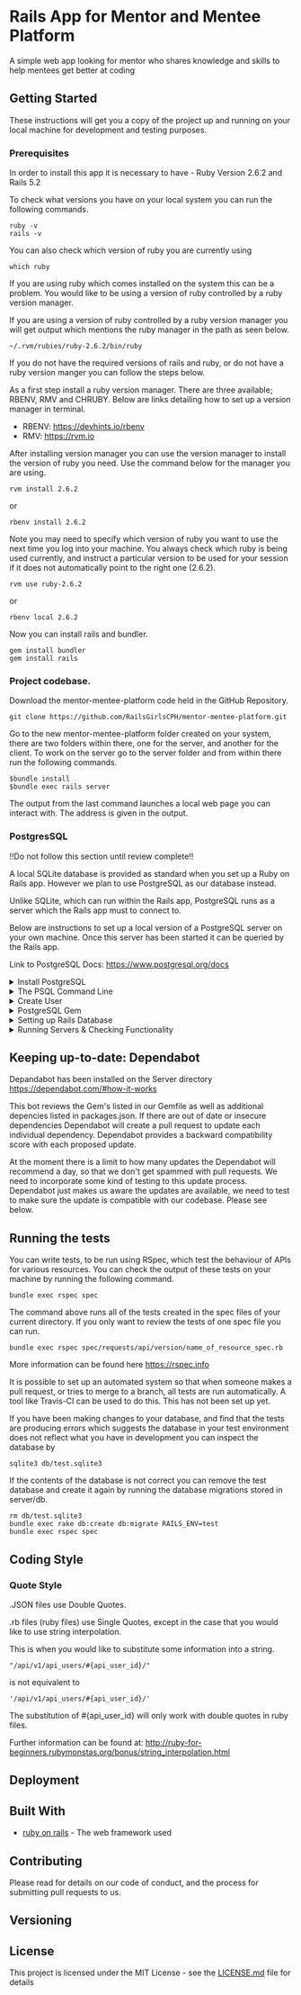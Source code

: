 # Rails App for Mentor and Mentee Platform 

A simple web app looking for mentor who shares knowledge and skills to help mentees get better at coding 

## Getting Started

These instructions will get you a copy of the project up and running on your local machine for development and testing purposes.

### Prerequisites

In order to install this app it is necessary to have - Ruby Version 2.6.2 and Rails 5.2

To check what versions you have on your local system you can run the following commands. 

```
ruby -v
rails -v
```

You can also check which version of ruby you are currently using

```
which ruby
```
If you are using ruby which comes installed on the system this can be a problem. You would like to be using a version of ruby controlled by a ruby version manager.  

If you are using a version of ruby controlled by a ruby version manager you will get output which mentions the ruby manager in the path as seen below. 

```
~/.rvm/rubies/ruby-2.6.2/bin/ruby
```

If you do not have the required versions of rails and ruby, or do not have a ruby version manger you can follow the steps below.  

As a first step install a ruby version manager. There are three available; RBENV, RMV and CHRUBY.
Below are links detailing how to set up a version manager in terminal. 
- RBENV: https://devhints.io/rbenv
- RMV: https://rvm.io

After installing version manager you can use the version manager to install the version of ruby you need. Use the command below for the manager you are using. 

```
rvm install 2.6.2
```
or 
```
rbenv install 2.6.2
```

Note you may need to specify which version of ruby you want to use the next time you log into your machine. You always check which ruby is being used currently, and instruct a particular version to be used for your session if it does not automatically point to the right one (2.6.2).  

```
rvm use ruby-2.6.2
```
or 

```
rbenv local 2.6.2
```

Now you can install rails and bundler. 

```
gem install bundler 
gem install rails
```

### Project codebase.

Download the mentor-mentee-platform code held in the GitHub Repository. 

```
git clone https://github.com/RailsGirlsCPH/mentor-mentee-platform.git
```

Go to the new mentor-mentee-platform folder created on your system, there are two folders within there, one for the server, and another for the client. To work on the server go to the server folder and from within there run the following commands. 

```
$bundle install
$bundle exec rails server

```
The output from the last command launches a local web page you can interact with. The address is given in the output. 

### PostgresSQL

!!Do not follow this section until review complete!!

A local SQLite database is provided as standard when you set up a Ruby on Rails app. However we plan to use PostgreSQL as our database instead. 

Unlike SQLite, which can run within the Rails app, PostgreSQL runs as a server which the Rails app must to connect to. 

Below are instructions to set up a local version of a PostgreSQL server on your own machine. Once this server has been started it can be queried by the Rails app. 

Link to PostgreSQL Docs: https://www.postgresql.org/docs

<details>
<summary>Install PostgreSQL</summary>
<br>

There are many apps which you can use to install and handle PostgreSQL.  Examples are Postgres.app, Postico and pgAdmin. 
I installed PostgreSQL via the command line but we may change this section if people find it easier to to use an app. 

#Installation via command line (Mac OS):

Entering the following command:  

```
brew update
brew install postgresql
```

It is possible to initiate the database via the following command. 

```
initdb /usr/local/var/postgres
```

I found this link useful, https://www.robinwieruch.de/postgres-sql-macos-setup. 
Note that we do not want to set up the database as shown in this link, instead we would like the rails server to set up the database the first time we run the rake db:setup command. 

</details>

<details>
<summary>The PSQL Command Line</summary>
<br>
  
Commands used to stop and start the PostgrSQL server.  
```
pg_ctl -D /usr/local/var/postgres start -l logfile

pg_ctl -D /usr/local/var/postgres stop
```
Adding the logging flag means that wherever folder you start the server in, a log file will be created. 
For this reason it is easiest to start the server within your project's working directory, otherwise you will create log files all over your machine which you will need to clean up. 

</details>

<details>
<summary>Create User</summary>
<br>
Although we will not create a database from the psql command line we would like to set up a user with a password. 
We can store the username and password in the rails app so that it can use these credentials to access the server. 

https://www.digitalocean.com/community/tutorials/how-to-set-up-ruby-on-rails-with-postgres
  ...continue.....
</details>

<details>
<summary>PostgreSQL Gem</summary>
<br>

The PostgreSQL 'pg' gem has been added to the Gemfile.  

</details>

<details>
<summary>Setting up Rails Database</summary>
<br>
  
Now that you have a PostgreSQL server set up we need to update your rails app so that it queries this database, and has the credentials needed to create databases, and read and write to the database. 

This article has useful information regarding setting up a rails with PostgreSQL: https://medium.com/@noordean/setting-up-postgresql-with-rails-application-357fe5e9c28
  
The first step should be removing the SQLite databases (/server/db/\*.sqlite) from your working directory. This will not happen automatically.   

You will need to create a .env file in the server folder which contains the information that the rails server will need in order to access the PostgreSQL database. 

```
POSTGRES_USER=''
POSTGRES_PASSWORD=''
POSTGRES_HOST='localhost'
POSTGRES_DB='your_database_name'
POSTGRES_TEST_DB='your_database_name_test'
```

The hidden files of a directory can be viewed in BASH using 

```
ls -a
```

Note that this .env file should not pushed to the server as it will contain the password to your local PostgreSQL database. 

Therefore we have created a version of the .env file called .env.template which is a copy of the .env file without any actual passwords or database names. 

```
dotenv -t .env
```

This can be pushed to the remote repository instead. This file has already been created and is part of the master branch. 

We also included the .env file in the .gitignore file held on the root directory of the project. If you have this version of .gitignore in your working directory then when you use. More information about dotenv can be found here: https://github.com/bkeepers/dotenv 

```
git add . 
```

 the .env file will be ignored. 

Once the .env file is in place and the PostgreSQL server has been started then the command 

```
rake db:setup
```

will lead to the new databases being created. 

</details>

<details>
<summary>Running Servers & Checking Functionality</summary>
<br>
To do
</details>

## Keeping up-to-date: Dependabot

Depandabot has been installed on the Server directory https://dependabot.com/#how-it-works 

This bot reviews the Gem's listed in our Gemfile as well as additional depencies listed in packages.json. If there are out of date or insecure dependencies Dependabot will create a pull request to update each individual dependency. Dependabot provides a backward compatibility score with each proposed update. 

At the moment there is a limit to how many updates the Dependabot will recommend a day, so that we don't get spammed with pull requests. We need to incorporate some kind of testing to this update process. Dependabot just makes us aware the updates are available, we need to test to make sure the update is compatible with our codebase. Please see below. 

## Running the tests

You can write tests, to be run using RSpec, which test the behaviour of APIs for various resources. 
You can check the output of these tests on your machine by running the following command. 

```
bundle exec rspec spec
```

The command above runs all of the tests created in the spec files of your current directory. If you only want to review the tests of one spec file you can run. 

```
bundle exec rspec spec/requests/api/version/name_of_resource_spec.rb
```

More information can be found here https://rspec.info 

It is possible to set up an automated system so that when someone makes a pull request, or tries to merge to a branch, all tests are run automatically. A tool like Travis-CI can be used to do this. This has not been set up yet. 

If you have been making changes to your database, and find that the tests are producing errors which suggests the database in your test environment does not reflect what you have in development you can inspect the database by 

```
sqlite3 db/test.sqlite3
```

If the contents of the database is not correct you can remove the test database and create it again by running the database migrations stored in server/db. 

```
rm db/test.sqlite3
bundle exec rake db:create db:migrate RAILS_ENV=test
bundle exec rspec spec
```

## Coding Style

### Quote Style

.JSON files use Double Quotes. 

.rb files (ruby files) use Single Quotes, except in the case that you would like to use string interpolation. 

This is when you would like to substitute some information into a string. 

```
"/api/v1/api_users/#{api_user_id}/"
```

is not equivalent to 

```
'/api/v1/api_users/#{api_user_id}/'
```

The substitution of #{api_user_id} will only work with double quotes in ruby files. 

Further information can be found at: http://ruby-for-beginners.rubymonstas.org/bonus/string_interpolation.html

## Deployment


## Built With

* [ruby on rails](https://rubyonrails.org/) - The web framework used


## Contributing

Please read for details on our code of conduct, and the process for submitting pull requests to us.

## Versioning


## License

This project is licensed under the MIT License - see the [LICENSE.md](LICENSE.md) file for details

